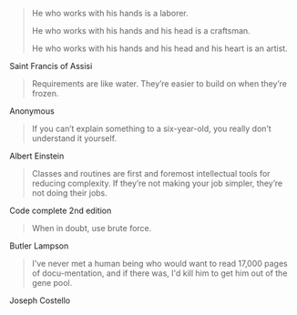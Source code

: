 > He who works with his hands is a laborer.
>
> He who works with his hands and his head is a craftsman.
>
> He who works with his hands and his head and his heart is an artist.

Saint Francis of Assisi

> Requirements are like water. They’re easier to build on when they’re frozen.

Anonymous

> If you can’t explain something to a six-year-old, you really don’t understand it yourself.

Albert Einstein

> Classes and routines are first and foremost intellectual tools for reducing complexity. If they’re not making your job simpler, they’re not doing their jobs.

Code complete 2nd edition

> When in doubt, use brute force.

Butler Lampson

> I've never met a human being who would want to read 17,000 pages of docu-mentation, and if there was, I'd kill him to get him out of the gene pool.

Joseph Costello
